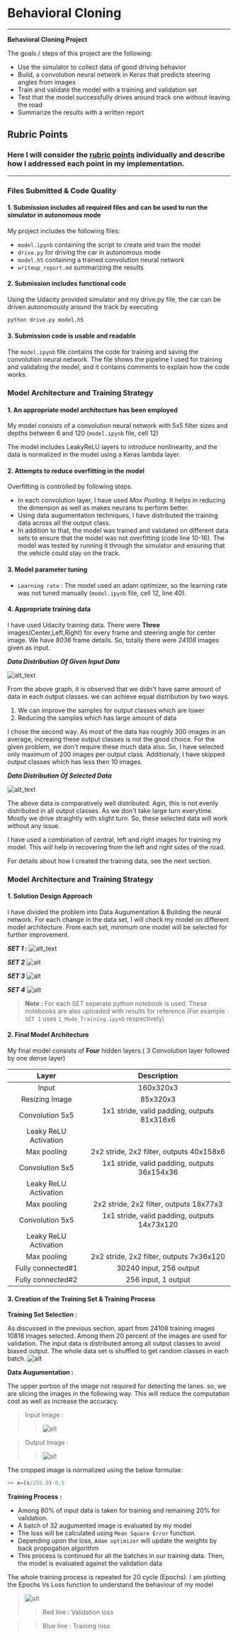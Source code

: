 
# **Behavioral Cloning** 
---

**Behavioral Cloning Project**

The goals / steps of this project are the following:
* Use the simulator to collect data of good driving behavior
* Build, a convolution neural network in Keras that predicts steering angles from images
* Train and validate the model with a training and validation set
* Test that the model successfully drives around track one without leaving the road
* Summarize the results with a written report



## Rubric Points
### Here I will consider the [rubric points](https://review.udacity.com/#!/rubrics/432/view) individually and describe how I addressed each point in my implementation.  

---

### Files Submitted & Code Quality

#### 1. Submission includes all required files and can be used to run the simulator in autonomous mode
My project includes the following files:
* `model.ipynb` containing the script to create and train the model
* `drive.py` for driving the car in autonomous mode
* `model.h5` containing a trained convolution neural network 
* `writeup_report.md` summarizing the results

#### 2. Submission includes functional code
Using the Udacity provided simulator and my drive.py file, the car can be driven autonomously around the track by executing 
```sh
python drive.py model.h5
```

#### 3. Submission code is usable and readable

The `model.ipynb` file contains the code for training and saving the convolution neural network. The file shows the pipeline I used for training and validating the model, and it contains comments to explain how the code works.

### Model Architecture and Training Strategy

#### 1. An appropriate model architecture has been employed

My model consists of a convolution neural network with 5x5 filter sizes and depths between 6 and 120 (`model.ipynb` file, cell 12) 

The model includes LeakyReLU layers to introduce nonlinearity, and the data is normalized in the model using a Keras lambda layer. 

#### 2. Attempts to reduce overfitting in the model

Overfitting is controlled by following steps.
* In each convolution layer, I have used *Max Pooling*. It helps in reducing the dimension as well as makes neurans to perform better. 
* Using data augumentation techniques, I have distributed the training data across all the output class.
* In addition to that, the model was trained and validated on different data sets to ensure that the model was not overfitting (code line 10-16). The model was tested by running it through the simulator and ensuring that the vehicle could stay on the track.

#### 3. Model parameter tuning

* `Learning rate` : The model used an adam optimizer, so the learning rate was not tuned manually (`model.ipynb` file, cell 12, line 40).

#### 4. Appropriate training data

I have used Udacity training data. There were **Three** images(Center,Left,Right) for every frame and steering angle for center image. We have *8036* frame details. So, totally there were *24108* images given as input.


***Data Distribution Of Given Input Data***

![alt_text](./Images/RawInput_Distribution.jpg)

From the above graph, it is observed that we didn't have same amount of data in each output classes. we can achieve equal distribution by two ways.
1. We can improve the samples for output classes which are lower
2. Reducing the samples which has large amount of data

I chose the second way. As most of the data has roughly 300 images in an average, increaing these output classes is not the good choice. For the given problem, we don't require these much data also. So, I have selected only maximum of 200 images per output class. Additionaly, I have skipped output classes which has less then 10 images.


***Data Distribution Of Selected Data***

![alt_text](./Images/SelectedInput_DD.jpg)

The above data is comparatively well distributed. Agin, this is not evenly distributed in all output classes. As we don't take large turn everytime. Mostly we drive straightly with slight turn. So, these selected data will work without any issue.

I have used a combination of central, left and right images for training my model. This will help in recovering from the left and right sides of the road. 

For details about how I created the training data, see the next section. 

### Model Architecture and Training Strategy

#### 1. Solution Design Approach
I have divided the problem into Data Augumentation & Building the neural network. For each change in the data set, I will check my model on different model architecture. From each set, minimum one model will be selected for further improvement.

***SET 1 :***
![alt_text](./Images/SET_1_Summary.jpg)

***SET 2***
![alt](./Images/SET_2_Summary.jpg)

***SET 3***
![alt](./Images/SET_3_Summary.jpg)

***SET 4***
![alt](./Images/SET_4_Summary.jpg)
> **Note :** For each SET seperate python notebook is used. These notebooks are also uploaded with results for reference.(For example : `SET 1` uses `1_Mode_Training.ipynb` respectively)

#### 2. Final Model Architecture
My final model consists of **Four** hidden layers.( 3 Convolution layer followed by one dense layer)

| Layer         		|     Description	        					| 
|:---------------------:|:---------------------------------------------:| 
| Input         		| 160x320x3    						            | 
| Resizing Image        | 85x320x3                                      |
| Convolution 5x5     	| 1x1 stride, valid padding, outputs 81x316x6 	|
| Leaky ReLU Activation													|
| Max pooling	      	| 2x2 stride,  2x2 filter, outputs 40x158x6		|
| Convolution 5x5     	| 1x1 stride, valid padding, outputs 36x154x36 	|
| Leaky ReLU Activation													|
| Max pooling	      	| 2x2 stride,  2x2 filter, outputs 18x77x3	    |
| Convolution 5x5     	| 1x1 stride, valid padding, outputs 14x73x120 	|
| Leaky ReLU Activation													|
| Max pooling	      	| 2x2 stride,  2x2 filter, outputs 7x36x120	    |
| Fully connected#1		| 30240 input, 256 output				        |
| Fully connected#2		| 256 input, 1 output     				        |


#### 3. Creation of the Training Set & Training Process
**Training Set Selection :**

As discussed in the previous section, apart from 24108 training images 10818 images selected. Among them 20 percent of the images are used for validation.
The input data is distributed among all output classes to avoid biased output. The whole data set is shuffled to get random classes in each batch.
![alt](./Images/Y_Distribution.jpg)

**Data Augumentation :**

The upper portion of the image not required for detecting the lanes. so, we are slicing the images in the following way. This will reduce the computation cost as well as increase the accuracy.
> Input Image :
>> ![alt](./Images/center_2016_12_01_13_30_48_287.jpg)

> Output Image :
>> ![alt](./Images/Cropped.jpg)

The cropped image is normalized using the below formulae:
```python
>> x=(x/255.0)-0.5
```
**Training Process :**

* Among 80% of input data is taken for training and remaining 20% for validation.
* A batch of 32 augumented image is evaluated by my model
* The loss will be calculated using `Mean Square Error` function.
* Depending upon the loss, `Adam optimizer` will update the weights by back propogation algorithm
* This process is continued for all the batches in our training data. Then, the model is evaluated against the validation data

The whole training process is repeated for 20 cycle (Epochs). I am plotting the Epochs Vs Loss function to understand the behaviour of my model

> ![alt](./Graphs/4_Model_5.png) 
>>Red line  : Validation loss

>>Blue line : Training loss
